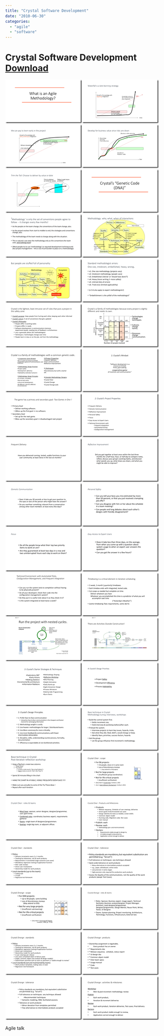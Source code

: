 ```yaml
---
title: "Crystal Software Development"
date: "2010-06-30"
categories: 
  - "agile"
  - "software"
---
```


# Crystal Software Development [Download](/wp-content/uploads/2010/06/Crystal.pptx)

[![Slide1](images/Slide1_thumb.png "Slide1")](/wp-content/uploads/2018/08/Slide1.png)[![Slide2](images/Slide2_thumb.png "Slide2")](/wp-content/uploads/2018/08/Slide2.png)[![Slide3](images/Slide3_thumb.png "Slide3")](/wp-content/uploads/2018/08/Slide3.png)[![Slide4](images/Slide4_thumb.png "Slide4")](/wp-content/uploads/2018/08/Slide4.png)[![Slide5](images/Slide5_thumb.png "Slide5")](/wp-content/uploads/2018/08/Slide5.png)[![Slide6](images/Slide6_thumb.png "Slide6")](/wp-content/uploads/2018/08/Slide6.png)[![Slide7](images/Slide7_thumb.png "Slide7")](/wp-content/uploads/2018/08/Slide7.png)[![Slide8](images/Slide8_thumb.png "Slide8")](/wp-content/uploads/2018/08/Slide8.png)[![Slide9](images/Slide9_thumb.png "Slide9")](/wp-content/uploads/2018/08/Slide9.png)[![Slide10](images/Slide10_thumb.png "Slide10")](/wp-content/uploads/2018/08/Slide10.png)[![Slide11](images/Slide11_thumb.png "Slide11")](/wp-content/uploads/2018/08/Slide11.png)[![Slide12](images/Slide12_thumb.png "Slide12")](/wp-content/uploads/2018/08/Slide12.png)[![Slide13](images/Slide13_thumb.png "Slide13")](/wp-content/uploads/2018/08/Slide13.png)[![Slide14](images/Slide14_thumb.png "Slide14")](/wp-content/uploads/2018/08/Slide14.png)[![Slide15](images/Slide15_thumb.png "Slide15")](/wp-content/uploads/2018/08/Slide15.png)[![Slide16](images/Slide16_thumb.png "Slide16")](/wp-content/uploads/2018/08/Slide16.png)[![Slide17](images/Slide17_thumb.png "Slide17")](/wp-content/uploads/2018/08/Slide17.png)[![Slide18](images/Slide18_thumb.png "Slide18")](/wp-content/uploads/2018/08/Slide18.png)[![Slide19](images/Slide19_thumb.png "Slide19")](/wp-content/uploads/2018/08/Slide19.png)[![Slide20](images/Slide20_thumb.png "Slide20")](/wp-content/uploads/2018/08/Slide20.png)[![Slide21](images/Slide21_thumb.png "Slide21")](/wp-content/uploads/2018/08/Slide21.png)[![Slide22](images/Slide22_thumb.png "Slide22")](/wp-content/uploads/2018/08/Slide22.png)[![Slide23](images/Slide23_thumb.png "Slide23")](/wp-content/uploads/2018/08/Slide23.png)[![Slide24](images/Slide24_thumb.png "Slide24")](/wp-content/uploads/2018/08/Slide24.png)[![Slide25](images/Slide25_thumb.png "Slide25")](/wp-content/uploads/2018/08/Slide25.png)[![Slide26](images/Slide26_thumb.png "Slide26")](/wp-content/uploads/2018/08/Slide26.png)[![Slide27](images/Slide27_thumb.png "Slide27")](/wp-content/uploads/2018/08/Slide27.png)[![Slide28](images/Slide28_thumb.png "Slide28")](/wp-content/uploads/2018/08/Slide28.png)[![Slide29](images/Slide29_thumb.png "Slide29")](/wp-content/uploads/2018/08/Slide29.png)[![Slide30](images/Slide30_thumb.png "Slide30")](/wp-content/uploads/2018/08/Slide30.png)[![Slide31](images/Slide31_thumb.png "Slide31")](/wp-content/uploads/2018/08/Slide31.png)[![Slide32](images/Slide32_thumb.png "Slide32")](/wp-content/uploads/2018/08/Slide32.png)[![Slide33](images/Slide33_thumb.png "Slide33")](/wp-content/uploads/2018/08/Slide33.png)[![Slide34](images/Slide34_thumb.png "Slide34")](/wp-content/uploads/2018/08/Slide34.png)[![Slide35](images/Slide35_thumb.png "Slide35")](/wp-content/uploads/2018/08/Slide35.png)[![Slide36](images/Slide36_thumb.png "Slide36")](/wp-content/uploads/2018/08/Slide36.png)[![Slide37](images/Slide37_thumb.png "Slide37")](/wp-content/uploads/2018/08/Slide37.png)[![Slide38](images/Slide38_thumb.png "Slide38")](/wp-content/uploads/2018/08/Slide38.png)[![Slide39](images/Slide39_thumb.png "Slide39")](/wp-content/uploads/2018/08/Slide39.png)[![Slide40](images/Slide40_thumb.png "Slide40")](/wp-content/uploads/2018/08/Slide40.png)[![Slide41](images/Slide41_thumb.png "Slide41")](/wp-content/uploads/2018/08/Slide41.png)[![Slide42](images/Slide42_thumb.png "Slide42")](/wp-content/uploads/2018/08/Slide42.png)

Agile talk
